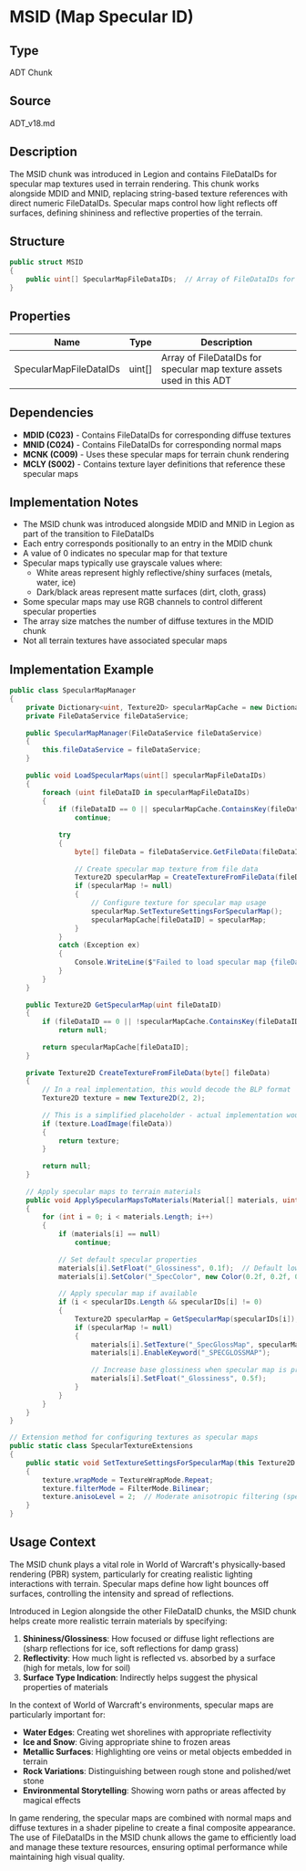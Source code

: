 # MSID (Map Specular ID)

## Type
ADT Chunk

## Source
ADT_v18.md

## Description
The MSID chunk was introduced in Legion and contains FileDataIDs for specular map textures used in terrain rendering. This chunk works alongside MDID and MNID, replacing string-based texture references with direct numeric FileDataIDs. Specular maps control how light reflects off surfaces, defining shininess and reflective properties of the terrain.

## Structure

```csharp
public struct MSID
{
    public uint[] SpecularMapFileDataIDs;  // Array of FileDataIDs for specular map textures
}
```

## Properties

| Name | Type | Description |
|------|------|-------------|
| SpecularMapFileDataIDs | uint[] | Array of FileDataIDs for specular map texture assets used in this ADT |

## Dependencies

- **MDID (C023)** - Contains FileDataIDs for corresponding diffuse textures
- **MNID (C024)** - Contains FileDataIDs for corresponding normal maps
- **MCNK (C009)** - Uses these specular maps for terrain chunk rendering
- **MCLY (S002)** - Contains texture layer definitions that reference these specular maps

## Implementation Notes

- The MSID chunk was introduced alongside MDID and MNID in Legion as part of the transition to FileDataIDs
- Each entry corresponds positionally to an entry in the MDID chunk
- A value of 0 indicates no specular map for that texture
- Specular maps typically use grayscale values where:
  - White areas represent highly reflective/shiny surfaces (metals, water, ice)
  - Dark/black areas represent matte surfaces (dirt, cloth, grass)
- Some specular maps may use RGB channels to control different specular properties
- The array size matches the number of diffuse textures in the MDID chunk
- Not all terrain textures have associated specular maps

## Implementation Example

```csharp
public class SpecularMapManager
{
    private Dictionary<uint, Texture2D> specularMapCache = new Dictionary<uint, Texture2D>();
    private FileDataService fileDataService;
    
    public SpecularMapManager(FileDataService fileDataService)
    {
        this.fileDataService = fileDataService;
    }
    
    public void LoadSpecularMaps(uint[] specularMapFileDataIDs)
    {
        foreach (uint fileDataID in specularMapFileDataIDs)
        {
            if (fileDataID == 0 || specularMapCache.ContainsKey(fileDataID))
                continue;
                
            try
            {
                byte[] fileData = fileDataService.GetFileData(fileDataID);
                
                // Create specular map texture from file data
                Texture2D specularMap = CreateTextureFromFileData(fileData);
                if (specularMap != null)
                {
                    // Configure texture for specular map usage
                    specularMap.SetTextureSettingsForSpecularMap();
                    specularMapCache[fileDataID] = specularMap;
                }
            }
            catch (Exception ex)
            {
                Console.WriteLine($"Failed to load specular map {fileDataID}: {ex.Message}");
            }
        }
    }
    
    public Texture2D GetSpecularMap(uint fileDataID)
    {
        if (fileDataID == 0 || !specularMapCache.ContainsKey(fileDataID))
            return null;
            
        return specularMapCache[fileDataID];
    }
    
    private Texture2D CreateTextureFromFileData(byte[] fileData)
    {
        // In a real implementation, this would decode the BLP format
        Texture2D texture = new Texture2D(2, 2);
        
        // This is a simplified placeholder - actual implementation would decode BLP format
        if (texture.LoadImage(fileData))
        {
            return texture;
        }
        
        return null;
    }
    
    // Apply specular maps to terrain materials
    public void ApplySpecularMapsToMaterials(Material[] materials, uint[] diffuseIDs, uint[] specularIDs)
    {
        for (int i = 0; i < materials.Length; i++)
        {
            if (materials[i] == null)
                continue;
            
            // Set default specular properties
            materials[i].SetFloat("_Glossiness", 0.1f);  // Default low glossiness
            materials[i].SetColor("_SpecColor", new Color(0.2f, 0.2f, 0.2f, 1.0f));  // Default low specular color
                
            // Apply specular map if available
            if (i < specularIDs.Length && specularIDs[i] != 0)
            {
                Texture2D specularMap = GetSpecularMap(specularIDs[i]);
                if (specularMap != null)
                {
                    materials[i].SetTexture("_SpecGlossMap", specularMap);
                    materials[i].EnableKeyword("_SPECGLOSSMAP");
                    
                    // Increase base glossiness when specular map is present
                    materials[i].SetFloat("_Glossiness", 0.5f);
                }
            }
        }
    }
}

// Extension method for configuring textures as specular maps
public static class SpecularTextureExtensions
{
    public static void SetTextureSettingsForSpecularMap(this Texture2D texture)
    {
        texture.wrapMode = TextureWrapMode.Repeat;
        texture.filterMode = FilterMode.Bilinear;
        texture.anisoLevel = 2;  // Moderate anisotropic filtering (specular details are less critical than diffuse/normal)
    }
}
```

## Usage Context

The MSID chunk plays a vital role in World of Warcraft's physically-based rendering (PBR) system, particularly for creating realistic lighting interactions with terrain. Specular maps define how light bounces off surfaces, controlling the intensity and spread of reflections.

Introduced in Legion alongside the other FileDataID chunks, the MSID chunk helps create more realistic terrain materials by specifying:

1. **Shininess/Glossiness**: How focused or diffuse light reflections are (sharp reflections for ice, soft reflections for damp grass)
2. **Reflectivity**: How much light is reflected vs. absorbed by a surface (high for metals, low for soil)
3. **Surface Type Indication**: Indirectly helps suggest the physical properties of materials

In the context of World of Warcraft's environments, specular maps are particularly important for:

- **Water Edges**: Creating wet shorelines with appropriate reflectivity
- **Ice and Snow**: Giving appropriate shine to frozen areas
- **Metallic Surfaces**: Highlighting ore veins or metal objects embedded in terrain
- **Rock Variations**: Distinguishing between rough stone and polished/wet stone
- **Environmental Storytelling**: Showing worn paths or areas affected by magical effects

In game rendering, the specular maps are combined with normal maps and diffuse textures in a shader pipeline to create a final composite appearance. The use of FileDataIDs in the MSID chunk allows the game to efficiently load and manage these texture resources, ensuring optimal performance while maintaining high visual quality. 